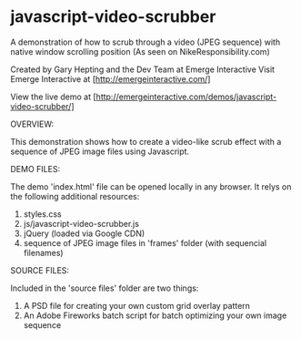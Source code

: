 javascript-video-scrubber
=========================

A demonstration of how to scrub through a video (JPEG sequence) with native window scrolling position (As seen on NikeResponsibility.com)


Created by Gary Hepting and the Dev Team at Emerge Interactive
Visit Emerge Interactive at [http://emergeinteractive.com/]

View the live demo at [http://emergeinteractive.com/demos/javascript-video-scrubber/]


OVERVIEW:

This demonstration shows how to create a video-like scrub effect with a sequence of JPEG image files using Javascript.


DEMO FILES:

The demo 'index.html' file can be opened locally in any browser. It relys on the following additional resources:

1) styles.css
2) js/javascript-video-scrubber.js
3) jQuery (loaded via Google CDN)
4) sequence of JPEG image files in 'frames' folder (with sequencial filenames)


SOURCE FILES:

Included in the 'source files' folder are two things:

1) A PSD file for creating your own custom grid overlay pattern
2) An Adobe Fireworks batch script for batch optimizing your own image sequence 
